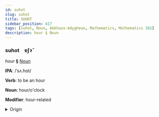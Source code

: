 ```yaml
---
id: suhot
slug: suhot
title: SUHOT
sidebar_position: 417
tags: [suhot, Noun, Abkhazo-Adyghean, Mathematics, Mathematics 301]
description: hour § Noun
---
```


### suhot&emsp;<span kind="abugida">ɐʃɂ̆</span>

*hour* **§** [Noun](../../tags/Noun)

**IPA**: /ˈsʌ.hɑt/

**Verb**: to be an hour

**Noun**: hour/o'clock

**Modifier**: hour-related

<details>
    <summary>Origin</summary>
    Adyghe сыхьат səḥat [səħaːt]<br/>
    <em>Abkhazo-Adyghean Language Family</em>
</details>